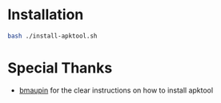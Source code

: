 # Installation
```bash
bash ./install-apktool.sh
```

# Special Thanks
- [bmaupin](https://gist.github.com/bmaupin/48140926ce11fbeddec2) for the clear instructions on how to install apktool
